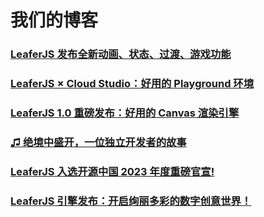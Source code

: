 # 我们的博客

### [LeaferJS 发布全新动画、状态、过渡、游戏功能](/blog/2024-09-20.md)

### [LeaferJS × Cloud Studio：好用的 Playground 环境](/blog/2024-08-20.md)

### [LeaferJS 1.0 重磅发布：好用的 Canvas 渲染引擎](/blog/2024-07-09.md)

### [♫ 绝境中盛开，一位独立开发者的故事](/blog/2024-04-08.md)

### [LeaferJS 入选开源中国 2023 年度重磅官宣! ](./2023-12-31.md)

### [LeaferJS 引擎发布：开启绚丽多彩的数字创意世界！](./2023-06-28.md)
